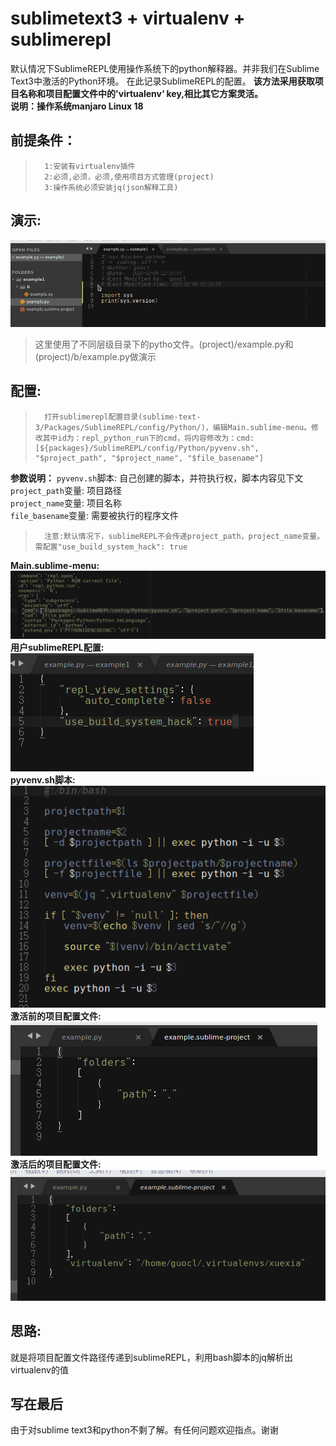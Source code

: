 # sublimetext3 + virtualenv + sublimerepl
默认情况下SublimeREPL使用操作系统下的python解释器。并非我们在Sublime Text3中激活的Python环境。
在此记录SublimeREPL的配置。
**该方法采用获取项目名称和项目配置文件中的'virtualenv‘ key,相比其它方案灵活。**<br>
**说明：操作系统manjaro Linux 18**

## 前提条件：
>		1:安装有virtualenv插件
>		2:必须,必须，必须,使用项目方式管理(project)
>		3:操作系统必须安装jq(json解释工具)

## 演示:
![效果](sublimerepl.gif)
>这里使用了不同层级目录下的pytho文件。(project)/example.py和(project)/b/example.py做演示

## 配置:
>		打开sublimerepl配置目录(sublime-text-3/Packages/SublimeREPL/config/Python/)，编辑Main.sublime-menu。修改其中id为：repl_python_run下的cmd，将内容修改为：cmd: [${packages}/SublimeREPL/config/Python/pyvenv.sh", "$project_path", "$project_name", "$file_basename"]
**参数说明：**
`pyvenv.sh`脚本:	自己创建的脚本，并符执行权，脚本内容见下文
<br>
`project_path`变量:	项目路径
<br>
`project_name`变量:	项目名称
<br>
`file_basename`变量:	需要被执行的程序文件

>		注意:默认情况下，sublimeREPL不会传递project_path，project_name变量。需配置"use_build_system_hack": true

**Main.sublime-menu:**
<br>
![Main.sublime-menu](Main.sublime-menu.png)
<br>
**用户sublimeREPL配置:**
<br>
![sublimerepl-usersetting.png](sublimerepl-usersetting.png)
<br>
**pyvenv.sh脚本:**
<br>
![pyvenv.sh](pyvenv.png)
<br>
**激活前的项目配置文件:**
<br>
![deactivate](deactivate.png)
<br>
**激活后的项目配置文件:**
<br>
![activate](activate.png)

## 思路:
就是将项目配置文件路径传递到sublimeREPL，利用bash脚本的jq解析出virtualenv的值

## 写在最后
由于对sublime text3和python不剩了解。有任何问题欢迎指点。谢谢
